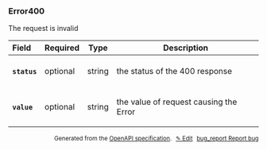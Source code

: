 <!--- This is a generated file, do not edit! -->
<!--- [START woosmap_http_schema_error400] -->
<h3 class="schema-object" id="Error400">Error400</h3>

The request is invalid

| Field                                                                                         | Required | Type   | Description                                                                                  |
| :-------------------------------------------------------------------------------------------- | -------- | ------ | -------------------------------------------------------------------------------------------- |
| <h4 id="Error400-status" class="add-link schema-object-property-key"><code>status</code></h4> | optional | string | <div class="nonref-property-description"><p>the status of the 400 response</p></div>         |
| <h4 id="Error400-value" class="add-link schema-object-property-key"><code>value</code></h4>   | optional | string | <div class="nonref-property-description"><p>the value of request causing the Error</p></div> |

<p style="text-align: right; font-size: smaller;">Generated from the <a data-label="openapi-github" href="https://github.com/woosmap/openapi-specification" title="Woosmap OpenAPI Specification" class="external">OpenAPI specification</a>.
<a data-label="openapi-github-woosmap-http-schema-error400" data-action="edit" style="margin-left: 5px;" href="https://github.com/woosmap/openapi-specification/blob/main/specification/schemas/Error400.yml" title="Edit on GitHub">✎ Edit</a>
<a data-label="openapi-github-woosmap-http-schema-error400" data-action="bug" style="margin-left: 5px;" href="https://github.com/woosmap/openapi-specification/issues/new?assignees=&labels=type%3A+bug%2C+triage+me&template=bug_report.md&title=[schemas] Bug - Error400" title="File bug for schemas on GitHub"><span class="material-icons">bug_report</span> Report bug</a>
</p>

<!--- [END woosmap_http_schema_error400] -->
